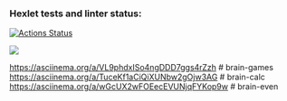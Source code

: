 ### Hexlet tests and linter status:
[![Actions Status](https://github.com/LeonidBabkin/python-project-49/workflows/hexlet-check/badge.svg)](https://github.com/LeonidBabkin/python-project-49/actions)

<a href="https://codeclimate.com/github/LeonidBabkin/python-project-1/maintainability"><img src="https://api.codeclimate.com/v1/badges/34ac78ff32e49322d3d3/maintainability" /></a>

https://asciinema.org/a/VL9phdxISo4ngDDD7ggs4rZzh  # brain-games
https://asciinema.org/a/TuceKf1aCiQiXUNbw2gOjw3AG  # brain-calc
https://asciinema.org/a/wGcUX2wFOEecEVUNjqFYKop9w  # brain-even

